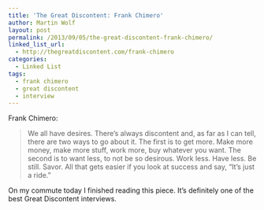 ```yaml
---
title: 'The Great Discontent: Frank Chimero'
author: Martin Wolf
layout: post
permalink: /2013/09/05/the-great-discontent-frank-chimero/
linked_list_url:
  - http://thegreatdiscontent.com/frank-chimero
categories:
  - Linked List
tags:
  - frank chimero
  - great discontent
  - interview
---
```

<p class="linked-list-quote-author">
  Frank Chimero:
</p>

> We all have desires. There’s always discontent and, as far as I can tell, there are two ways to go about it. The first is to get more. Make more money, make more stuff, work more, buy whatever you want. The second is to want less, to not be so desirous. Work less. Have less. Be still. Savor. All that gets easier if you look at success and say, “It’s just a ride.”

On my commute today I finished reading this piece. It&#8217;s definitely one of the best Great Discontent interviews.